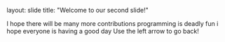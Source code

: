 
layout: slide
title: "Welcome to our second slide!"

I hope there will be many more contributions programming is deadly fun i hope everyone is having a good day
Use the left arrow to go back!
